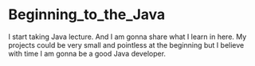 # Beginning_to_the_Java

I start taking Java lecture. And I am gonna share what I learn in here. My projects could be very small and pointless at the beginning but I believe with time I am gonna be a good Java developer.
